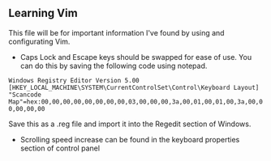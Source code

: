 ## Learning Vim
This file will be for important information I've found by using and configurating Vim.

- Caps Lock and Escape keys should be swapped for ease of use. You can do this by saving the following code using notepad.


`Windows Registry Editor Version 5.00
 [HKEY_LOCAL_MACHINE\SYSTEM\CurrentControlSet\Control\Keyboard Layout]
 "Scancode Map"=hex:00,00,00,00,00,00,00,00,03,00,00,00,3a,00,01,00,01,00,3a,00,00,00,00,00`

Save this as a .reg file and import it into the Regedit section of Windows.

- Scrolling speed increase can be found in the keyboard properties section of control panel


